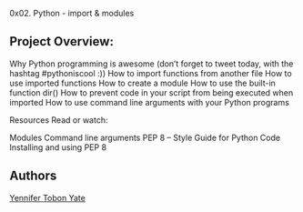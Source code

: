 0x02. Python - import & modules

## Project Overview:

Why Python programming is awesome (don’t forget to tweet today, with the hashtag #pythoniscool :))
How to import functions from another file
How to use imported functions
How to create a module
How to use the built-in function dir()
How to prevent code in your script from being executed when imported
How to use command line arguments with your Python programs

Resources
Read or watch:

Modules
Command line arguments
PEP 8 – Style Guide for Python Code
Installing and using PEP 8
## Authors


[Yennifer Tobon Yate](https://twitter.com/TobonYennifer/)



